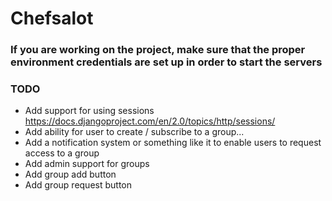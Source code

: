# Chefsalot

### If you are working on the project, make sure that the proper environment credentials are set up in order to start the servers


### TODO 
- Add support for using sessions https://docs.djangoproject.com/en/2.0/topics/http/sessions/
- Add ability for user to create / subscribe to a group...
- Add a notification system or something like it to enable users to request access to a group
- Add admin support for groups
- Add group add button
- Add group request button
